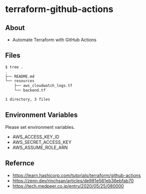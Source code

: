 # terraform-github-actions 

## About

* Automate Terraform with GitHub Actions

## Files

```sh
$ tree .
.
├── README.md
└── resources
    ├── aws_cloudwatch_logs.tf
    └── backend.tf

1 directory, 3 files
```

## Environment Variables

Please set environment variables.

* AWS_ACCESS_KEY_ID
* AWS_SECRET_ACCESS_KEY
* AWS_ASSUME_ROLE_ARN

## Refernce

* https://learn.hashicorp.com/tutorials/terraform/github-actions
* https://zenn.dev/rinchsan/articles/de981e561eb36ebfab70
* https://tech.medpeer.co.jp/entry/2020/05/25/080000

